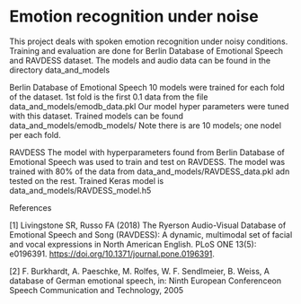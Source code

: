 # Emotion recognition under noise

This project deals with spoken emotion recognition under noisy conditions. Training and evaluation are done for
Berlin Database of Emotional Speech and RAVDESS dataset. 
The models and audio data can be found in the directory data_and_models

Berlin Database of Emotional Speech
10 models were trained for each fold of the dataset. 
1st fold is the first 0.1 data from the file data_and_models/emodb_data.pkl
Our model hyper parameters were tuned with this dataset.
Trained models can be found data_and_models/emodb_models/
Note there is are 10 models; one nodel per each fold.

RAVDESS
The model with hyperparameters found from Berlin Database of Emotional Speech was used to train and test on RAVDESS.
The model was trained with 80% of the data from data_and_models/RAVDESS_data.pkl adn tested on the rest. 
Trained Keras model is data_and_models/RAVDESS_model.h5

References

[1] Livingstone SR, Russo FA (2018) The Ryerson Audio-Visual Database of Emotional Speech and Song 
(RAVDESS): A dynamic, multimodal set of facial and vocal expressions in North American English. 
PLoS ONE 13(5): e0196391. https://doi.org/10.1371/journal.pone.0196391.

[2] F. Burkhardt, A. Paeschke, M. Rolfes, W. F. Sendlmeier, B. Weiss, A database of German emotional speech,
in: Ninth European Conferenceon Speech Communication and Technology, 2005
